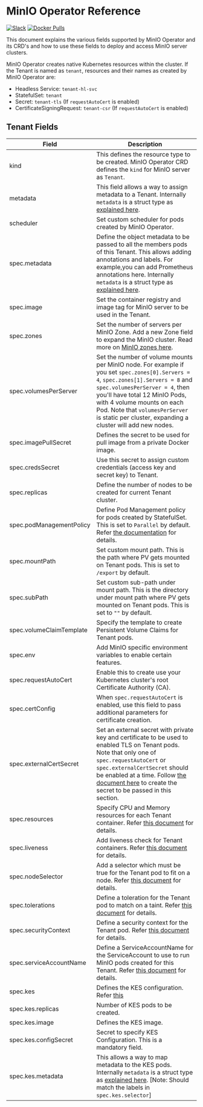 # MinIO Operator Reference

[![Slack](https://slack.min.io/slack?type=svg)](https://slack.min.io) [![Docker Pulls](https://img.shields.io/docker/pulls/minio/k8s-operator.svg?maxAge=604800)](https://hub.docker.com/r/minio/k8s-operator)

This document explains the various fields supported by MinIO Operator and its CRD's and how to use these fields to deploy and access MinIO server clusters.

MinIO Operator creates native Kubernetes resources within the cluster. If the Tenant is named as `tenant`, resources and their names as created by MinIO Operator are:

- Headless Service: `tenant-hl-svc`
- StatefulSet: `tenant`
- Secret: `tenant-tls` (If `requestAutoCert` is enabled)
- CertificateSigningRequest: `tenant-csr` (If `requestAutoCert` is enabled)

## Tenant Fields

| Field                 | Description |
|-----------------------|-------------|
| kind                  | This defines the resource type to be created. MinIO Operator CRD defines the `kind` for MinIO server as `Tenant`.|
| metadata              | This field allows a way to assign metadata to a Tenant. Internally `metadata` is a struct type as [explained here](https://godoc.org/k8s.io/apimachinery/pkg/apis/meta/v1#ObjectMeta).|
| scheduler             | Set custom scheduler for pods created by MinIO Operator.|
| spec.metadata         | Define the object metadata to be passed to all the members pods of this Tenant. This allows adding annotations and labels. For example,you can add Prometheus annotations here. Internally  `metadata` is a struct type as [explained here](https://godoc.org/k8s.io/apimachinery/pkg/apis/meta/v1#ObjectMeta).|
| spec.image            | Set the container registry and image tag for MinIO server to be used in the Tenant.|
| spec.zones            | Set the number of servers per MinIO Zone. Add a new Zone field to expand the MinIO cluster. Read more on [MinIO zones here](https://github.com/minio/minio/blob/master/docs/distributed/DESIGN.md).|
| spec.volumesPerServer | Set the number of volume mounts per MinIO node. For example if you set `spec.zones[0].Servers = 4`, `spec.zones[1].Servers = 8` and `spec.volumesPerServer = 4`, then you'll have total 12 MinIO Pods, with 4 volume mounts on each Pod. Note that  `volumesPerServer` is static per cluster, expanding a cluster will add new nodes. |
| spec.imagePullSecret  | Defines the secret to be used for pull image from a private Docker image. |
| spec.credsSecret      | Use this secret to assign custom credentials (access key and secret key) to Tenant.|
| spec.replicas         | Define the number of nodes to be created for current Tenant cluster.|
| spec.podManagementPolicy | Define Pod Management policy for pods created by StatefulSet. This is set to `Parallel` by default. Refer [the documentation](https://kubernetes.io/docs/tutorials/stateful-application/basic-stateful-set/#pod-management-policy) for details. |
| spec.mountPath | Set custom mount path. This is the path where PV gets mounted on Tenant pods. This is set to `/export` by default. |
| spec.subPath | Set custom sub-path under mount path. This is the directory under mount path where PV gets mounted on Tenant pods. This is set to `""` by default. |
| spec.volumeClaimTemplate | Specify the template to create Persistent Volume Claims for Tenant pods.
| spec.env | Add MinIO specific environment variables to enable certain features. |
| spec.requestAutoCert | Enable this to create use your Kubernetes cluster's root Certificate Authority (CA). |
| spec.certConfig | When `spec.requestAutoCert` is enabled, use this field to pass additional parameters for certificate creation. |
| spec.externalCertSecret | Set an external secret with private key and certificate to be used to enabled TLS on Tenant pods. Note that only one of `spec.requestAutoCert` or `spec.externalCertSecret` should be enabled at a time. Follow [the document here](https://github.com/minio/minio/tree/master/docs/tls/kubernetes#2-create-kubernetes-secret) to create the secret to be passed in this section. |
| spec.resources | Specify CPU and Memory resources for each Tenant container. Refer [this document](https://kubernetes.io/docs/concepts/configuration/manage-compute-resources-container/#resource-types) for details. |
| spec.liveness | Add liveness check for Tenant containers. Refer [this document](https://kubernetes.io/docs/tasks/configure-pod-container/configure-liveness-readiness-probes/#define-a-liveness-command) for details. |
| spec.nodeSelector | Add a selector which must be true for the Tenant pod to fit on a node. Refer [this document](https://kubernetes.io/docs/concepts/configuration/assign-pod-node/) for details.|
| spec.tolerations | Define a toleration for the Tenant pod to match on a taint. Refer [this document](https://kubernetes.io/docs/concepts/configuration/taint-and-toleration/) for details. |
| spec.securityContext | Define a security context for the Tenant pod. Refer [this document](https://kubernetes.io/docs/tasks/configure-pod-container/security-context/) for details. |
| spec.serviceAccountName | Define a ServiceAccountName for the ServiceAccount to use to run MinIO pods created for this Tenant. Refer [this document](https://kubernetes.io/docs/tasks/configure-pod-container/configure-service-account/) for details. |
| spec.kes | Defines the KES configuration. Refer [this](https://github.com/minio/kes) |
| spec.kes.replicas | Number of KES pods to be created. |
| spec.kes.image | Defines the KES image. |
| spec.kes.configSecret | Secret to specify KES Configuration. This is a mandatory field. |
| spec.kes.metadata | This allows a way to map metadata to the KES pods. Internally `metadata` is a struct type as [explained here](https://godoc.org/k8s.io/apimachinery/pkg/apis/meta/v1#ObjectMeta). [Note: Should match the labels in `spec.kes.selector`] |
